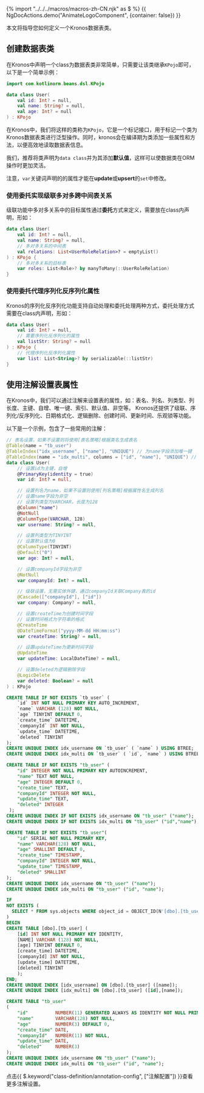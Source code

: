 {% import "../../../macros/macros-zh-CN.njk" as $ %}
{{ NgDocActions.demo("AnimateLogoComponent", {container: false}) }}

本文将指导您如何定义一个Kronos数据表类。

## 创建数据表类

在Kronos中声明一个class为数据表类非常简单，只需要让该类继承`KPojo`即可，以下是一个简单示例：

```kotlin
import com.kotlinorm.beans.dsl.KPojo

data class User(
    val id: Int? = null,
    val name: String? = null,
    val age: Int? = null
) : KPojo
```

在Kronos中，我们将这样的类称为`KPojo`，它是一个标记接口，用于标记一个类为Kronos数据表类进行泛型操作。同时，kronos会在编译期为类添加一些属性和方法，以便高效地读取数据表信息。

我们，推荐将类声明为`data class`并为其添加**默认值**，这样可以使数据类在ORM操作时更加灵活。

注意，`var`关键词声明的的属性才能在**update**或**upsert**的`set`中修改。

### 使用委托实现级联多对多跨中间表关系

级联功能中多对多关系中的目标属性通过**委托**方式来定义，需要放在class内声明，形如：

```kotlin
data class User(
    val id: Int? = null,
    val name: String? = null,
    // 多对多关系的中间表
    val relations: List<UserRoleRelation>? = emptyList()
) : KPojo {
    // 多对多关系的目标表
    var roles: List<Role>? by manyToMany(::UserRoleRelation)
}
```

### 使用委托代理序列化反序列化属性

Kronos的序列化反序列化功能支持自动处理和委托处理两种方式，委托处理方式需要在class内声明，形如：

```kotlin
data class User(
    val id: Int? = null,
    // 需要序列化反序列化的属性
    val listStr: String? = null
) : KPojo {
    // 代理序列化反序列化属性
    var list: List<String>? by serializable(::listStr)
}
```

## 使用注解设置表属性

在Kronos中，我们可以通过注解来设置表的属性，如：表名、列名、列类型、列长度、主键、自增、唯一键、索引、默认值、非空等。
Kronos还提供了级联、序列化/反序列化、日期格式化、逻辑删除、创建时间、更新时间、乐观锁等功能。

以下是一个示例，包含了一些常用的注解：

```kotlin group="KPojo" name="User.kt" icon="kotlin"
// 表名设置，如果不设置则将使用[表名策略]根据类名生成表名
@Table(name = "tb_user")
@TableIndex("idx_username", ["name"], "UNIQUE") // 为name字段添加唯一键
@TableIndex(name = "idx_multi", columns = ["id", "name"], "UNIQUE") // 为id和name字段添加唯一键
data class User(
    // 设置id为主键，自增
    @PrimaryKey(identity = true)
    var id: Int? = null,

    // 设置列名为name，如果不设置则使用[列名策略]根据属性名生成列名
    // 设置name字段为非空
    // 设置列类型为VARCHAR，长度为128
    @Column("name")
    @NotNull
    @ColumnType(VARCHAR, 128)
    var username: String? = null,

    // 设置列类型为TINYINT
    // 设置默认值为0
    @ColumnType(TINYINT)
    @Default("0")
    var age: Int? = null,

    // 设置companyId字段为非空
    @NotNull
    var companyId: Int? = null,

    // 级联设置，无需实体外键，通过companyId关联Company表的id
    @Cascade(["companyId"], ["id"])
    var company: Company? = null,

    // 设置createTime为创建时间字段
    // 设置时间格式为字符串的格式
    @CreateTime
    @DateTimeFormat("yyyy-MM-dd HH:mm:ss")
    var createTime: String? = null,

    // 设置updateTime为更新时间字段
    @UpdateTime
    var updateTime: LocalDateTime? = null,

    // 设置deleted为逻辑删除字段
    @LogicDelete
    var deleted: Boolean? = null
) : KPojo
```

```sql group="KPojo" name="Mysql" icon="mysql"
CREATE TABLE IF NOT EXISTS `tb_user` (
    `id` INT NOT NULL PRIMARY KEY AUTO_INCREMENT,
    `name` VARCHAR (128) NOT NULL,
    `age` TINYINT DEFAULT 0,
    `create_time` DATETIME,
    `companyId` INT NOT NULL,
    `update_time` DATETIME,
    `deleted` TINYINT
);
CREATE UNIQUE INDEX idx_username ON `tb_user` ( `name` ) USING BTREE;
CREATE UNIQUE INDEX idx_multi ON `tb_user` ( `id`, `name` ) USING BTREE
```

```sql group="KPojo" name="Sqlite" icon="sqlite"
CREATE TABLE IF NOT EXISTS "tb_user" (
    "id" INTEGER NOT NULL PRIMARY KEY AUTOINCREMENT,
    "name" TEXT NOT NULL,
    "age" INTEGER DEFAULT 0,
    "create_time" TEXT,
    "companyId" INTEGER NOT NULL,
    "update_time" TEXT,
    "deleted" INTEGER
 );
CREATE UNIQUE INDEX IF NOT EXISTS idx_username ON "tb_user" ("name");
CREATE UNIQUE INDEX IF NOT EXISTS idx_multi ON "tb_user" ("id","name");
```

```sql group="KPojo" name="PostgreSql" icon="postgres"
CREATE TABLE IF NOT EXISTS "tb_user"(
    "id" SERIAL NOT NULL PRIMARY KEY,
    "name" VARCHAR(128) NOT NULL,
    "age" SMALLINT DEFAULT 0,
    "create_time" TIMESTAMP,
    "companyId" INTEGER NOT NULL,
    "update_time" TIMESTAMP,
    "deleted" SMALLINT
);
CREATE UNIQUE INDEX idx_username ON "tb_user" ("name");
CREATE UNIQUE INDEX idx_multi ON "tb_user" ("id", "name");

```

```sql group="KPojo" name="Mssql" icon="sqlserver"
IF
NOT EXISTS (
  SELECT * FROM sys.objects WHERE object_id = OBJECT_ID(N'[dbo].[tb_user]') AND type in (N'U')
)
BEGIN
CREATE TABLE [dbo].[tb_user] (
    [id] INT NOT NULL PRIMARY KEY IDENTITY,
    [NAME] VARCHAR (128) NOT NULL,
    [age] TINYINT DEFAULT 0,
    [create_time] DATETIME,
    [companyId] INT NOT NULL,
    [update_time] DATETIME,
    [deleted] TINYINT
    );
END;
CREATE UNIQUE INDEX [idx_username] ON [dbo].[tb_user] ([name]);
CREATE UNIQUE INDEX [idx_multi] ON [dbo].[tb_user] ([id],[name]);
```

```sql group="KPojo" name="Oracle" icon="oracle"
CREATE TABLE "tb_user"
(
    "id"          NUMBER(11) GENERATED ALWAYS AS IDENTITY NOT NULL PRIMARY KEY,
    "name"        VARCHAR(128) NOT NULL,
    "age"         NUMBER(3) DEFAULT 0,
    "create_time" DATE,
    "companyId"   NUMBER(11) NOT NULL,
    "update_time" DATE,
    "deleted"     NUMBER(3)
);
CREATE UNIQUE INDEX idx_username ON "tb_user" ("name");
CREATE UNIQUE INDEX idx_multi ON "tb_user" ("id", "name");
```

点击{{ $.keyword("class-definition/annotation-config", ["注解配置"]) }}查看更多注解设置。